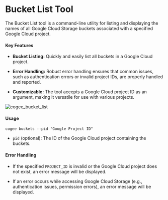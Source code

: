 # Bucket List Tool

The Bucket List tool is a command-line utility for listing and displaying the names of all Google Cloud Storage buckets associated with a specified Google Cloud project.

#### Key Features

- **Bucket Listing:** Quickly and easily list all buckets in a Google Cloud project.

- **Error Handling:** Robust error handling ensures that common issues, such as authentication errors or invalid project IDs, are properly handled and reported.

- **Customizable:** The tool accepts a Google Cloud project ID as an argument, making it versatile for use with various projects.

![cogee_bucket_list](https://github.com/samapriya/cogee/assets/6677629/304c9608-c4a0-48e4-a7c2-380baf925a54)

#### Usage

```
cogee buckets --pid "Google Project ID"
```

- `pid` (optional): The ID of the Google Cloud project containing the buckets.

#### Error Handling

- If the specified `PROJECT_ID` is invalid or the Google Cloud project does not exist, an error message will be displayed.

- If an error occurs while accessing Google Cloud Storage (e.g., authentication issues, permission errors), an error message will be displayed.
